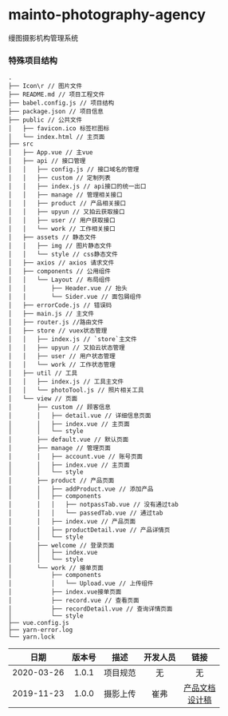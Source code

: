 # mainto-photography-agency
缦图摄影机构管理系统

### 特殊项目结构
```
.
├── Icon\r // 图片文件
├── README.md // 项目工程文件
├── babel.config.js // 项目结构
├── package.json // 项目信息
├── public // 公共文件
│   ├── favicon.ico 标签栏图标
│   └── index.html // 主页面
├── src
│   ├── App.vue // 主vue
│   ├── api // 接口管理
│   │   ├── config.js // 接口域名的管理
│   │   ├── custom // 定制列表
│   │   ├── index.js // api接口的统一出口
│   │   ├── manage // 管理相关接口
│   │   ├── product // 产品相关接口
│   │   ├── upyun // 又拍云获取接口
│   │   ├── user // 用户获取接口
│   │   └── work // 工作相关接口
│   ├── assets // 静态文件
│   │   ├── img // 图片静态文件
│   │   └── style // css静态文件
│   ├── axios // axios 请求文件
│   ├── components // 公用组件
│   │   └── Layout // 布局组件
│   │       ├── Header.vue // 抬头
│   │       └── Sider.vue // 面包屑组件
│   ├── errorCode.js // 错误码
│   ├── main.js // 主文件
│   ├── router.js //路由文件
│   ├── store // vuex状态管理
│   │   ├── index.js // `store`主文件
│   │   ├── upyun // 又拍云状态管理
│   │   ├── user // 用户状态管理
│   │   └── work // 工作状态管理
│   ├── util // 工具
│   │   ├── index.js // 工具主文件
│   │   └── photoTool.js // 照片相关工具
│   └── view // 页面
│       ├── custom // 顾客信息
│       │   ├── detail.vue // 详细信息页面
│       │   ├── index.vue // 主页面
│       │   └── style
│       ├── default.vue // 默认页面
│       ├── manage // 管理页面
│       │   ├── account.vue // 账号页面
│       │   ├── index.vue // 主页面
│       │   └── style
│       ├── product // 产品页面
│       │   ├── addProduct.vue // 添加产品
│       │   ├── components
│       │   │   ├── notpassTab.vue // 没有通过tab
│       │   │   └── passedTab.vue // 通过tab
│       │   ├── index.vue // 产品页面
│       │   ├── productDetail.vue // 产品详情页
│       │   └── style
│       ├── welcome // 登录页面
│       │   ├── index.vue
│       │   └── style
│       └── work // 接单页面
│           ├── components
│           │   └── Upload.vue // 上传组件
│           ├── index.vue接单页面
│           ├── record.vue // 查看页面
│           ├── recordDetail.vue // 查询详情页面
│           └── style
├── vue.config.js
├── yarn-error.log
└── yarn.lock
```

日期|版本号|描述|开发人员|链接
:--:|:--:|:--:|:--:|:--:|
2020-03-26 |1.0.1|项目规范|无|无
2019-11-23 |1.0.0|摄影上传|崔弗|[产品文档](https://lanhuhu.com/web/#/item/project/product?pid=21f54a2b-edd5-420d-909d-c7f004709191&docId=e6bdbea7-7df3-4068-9b73-53ecf4543c79&docType=axure&pageId=16efe5913f23458b82fca12bbca0d8c2&image_id=e6bdbea7-7df3-4068-9b73-53ecf4543c79&parentId=9a8010eb-cd70-435b-8632-d2e56cde143b)<br/>[设计稿](https://lanhuhu.com/web/#/item/project/board?pid=21f54a2b-edd5-420d-909d-c7f004709191)
